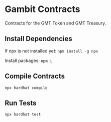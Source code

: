 # Gambit Contracts

Contracts for the GMT Token and GMT Treasury.

## Install Dependencies

If npx is not installed yet:
`npm install -g npx`

Install packages:
`npm i`

## Compile Contracts

`npx hardhat compile`

## Run Tests

`npx hardhat test`
